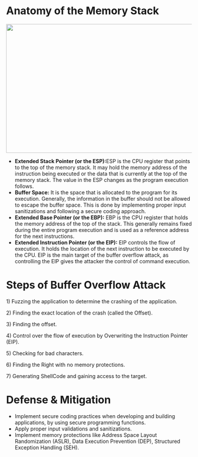 # Anatomy of the Memory Stack

<div class="gp gq ow"><picture><source srcset="https://miro.medium.com/v2/resize:fit:640/format:webp/1*EwdZs-6vDz_u52vNy7mxEg.png 640w, https://miro.medium.com/v2/resize:fit:720/format:webp/1*EwdZs-6vDz_u52vNy7mxEg.png 720w, https://miro.medium.com/v2/resize:fit:750/format:webp/1*EwdZs-6vDz_u52vNy7mxEg.png 750w, https://miro.medium.com/v2/resize:fit:786/format:webp/1*EwdZs-6vDz_u52vNy7mxEg.png 786w, https://miro.medium.com/v2/resize:fit:828/format:webp/1*EwdZs-6vDz_u52vNy7mxEg.png 828w, https://miro.medium.com/v2/resize:fit:1100/format:webp/1*EwdZs-6vDz_u52vNy7mxEg.png 1100w, https://miro.medium.com/v2/resize:fit:1400/format:webp/1*EwdZs-6vDz_u52vNy7mxEg.png 1400w" sizes="(min-resolution: 4dppx) and (max-width: 700px) 50vw, (-webkit-min-device-pixel-ratio: 4) and (max-width: 700px) 50vw, (min-resolution: 3dppx) and (max-width: 700px) 67vw, (-webkit-min-device-pixel-ratio: 3) and (max-width: 700px) 65vw, (min-resolution: 2.5dppx) and (max-width: 700px) 80vw, (-webkit-min-device-pixel-ratio: 2.5) and (max-width: 700px) 80vw, (min-resolution: 2dppx) and (max-width: 700px) 100vw, (-webkit-min-device-pixel-ratio: 2) and (max-width: 700px) 100vw, 700px" type="image/webp"><source data-testid="og" srcset="https://miro.medium.com/v2/resize:fit:640/1*EwdZs-6vDz_u52vNy7mxEg.png 640w, https://miro.medium.com/v2/resize:fit:720/1*EwdZs-6vDz_u52vNy7mxEg.png 720w, https://miro.medium.com/v2/resize:fit:750/1*EwdZs-6vDz_u52vNy7mxEg.png 750w, https://miro.medium.com/v2/resize:fit:786/1*EwdZs-6vDz_u52vNy7mxEg.png 786w, https://miro.medium.com/v2/resize:fit:828/1*EwdZs-6vDz_u52vNy7mxEg.png 828w, https://miro.medium.com/v2/resize:fit:1100/1*EwdZs-6vDz_u52vNy7mxEg.png 1100w, https://miro.medium.com/v2/resize:fit:1400/1*EwdZs-6vDz_u52vNy7mxEg.png 1400w" sizes="(min-resolution: 4dppx) and (max-width: 700px) 50vw, (-webkit-min-device-pixel-ratio: 4) and (max-width: 700px) 50vw, (min-resolution: 3dppx) and (max-width: 700px) 67vw, (-webkit-min-device-pixel-ratio: 3) and (max-width: 700px) 65vw, (min-resolution: 2.5dppx) and (max-width: 700px) 80vw, (-webkit-min-device-pixel-ratio: 2.5) and (max-width: 700px) 80vw, (min-resolution: 2dppx) and (max-width: 700px) 100vw, (-webkit-min-device-pixel-ratio: 2) and (max-width: 700px) 100vw, 700px"><img alt="" class="bg hc hd c" width="700" height="350" loading="lazy" role="presentation" src="https://miro.medium.com/v2/resize:fit:875/1*EwdZs-6vDz_u52vNy7mxEg.png"></picture></div>
<p><ul class=""><li id="527a" class="mv mw hg mx b my mz na nb nc nd ne nf ng nh ni nj nk nl nm nn no np nq nr ns pc pd pe bj" data-selectable-paragraph=""><strong class="mx hh">Extended Stack Pointer (or the ESP):</strong>ESP is the CPU register that points to the top of the memory stack. It may hold the memory address of the instruction being executed or the data that is currently at the top of the memory stack. The value in the ESP changes as the program execution follows.</li><li id="552c" class="mv mw hg mx b my pf na nb nc pg ne nf ng ph ni nj nk pi nm nn no pj nq nr ns pc pd pe bj" data-selectable-paragraph=""><strong class="mx hh">Buffer Space:</strong> It is the space that is allocated to the program for its execution. Generally, the information in the buffer should not be allowed to escape the buffer space. This is done by implementing proper input sanitizations and following a secure coding approach.</li><li id="f8b3" class="mv mw hg mx b my pf na nb nc pg ne nf ng ph ni nj nk pi nm nn no pj nq nr ns pc pd pe bj" data-selectable-paragraph=""><strong class="mx hh">Extended Base Pointer (or the EBP):</strong> EBP is the CPU register that holds the memory address of the top of the stack. This generally remains fixed during the entire program execution and is used as a reference address for the next instructions.</li><li id="dddc" class="mv mw hg mx b my pf na nb nc pg ne nf ng ph ni nj nk pi nm nn no pj nq nr ns pc pd pe bj" data-selectable-paragraph=""><strong class="mx hh">Extended Instruction Pointer (or the EIP):</strong> EIP controls the flow of execution. It holds the location of the next instruction to be executed by the CPU. EIP is the main target of the buffer overflow attack, as controlling the EIP gives the attacker the control of command execution.</li></ul>

# Steps of Buffer Overflow Attack
<p>1) Fuzzing the application to determine the crashing of the application.
<p>2) Finding the exact location of the crash (called the Offset).
<p>3) Finding the offset.
<p>4)	Control over the flow of execution by Overwriting the Instruction Pointer (EIP).
<p>5) Checking for bad characters.
<p>6) Finding the Right with no memory protections.
<p>7) Generating ShellCode and gaining access to the target. </p>
<h1 id="df15" class="nt nu hg be nv nw nx ny nz oa ob oc od oe of og oh oi oj ok ol om on oo op oq bj" data-selectable-paragraph="">Defense &amp; Mitigation</h1>
<ul class=""><li id="f07b" class="mv mw hg mx b my or na nb nc os ne nf ng ot ni nj nk ou nm nn no ov nq nr ns pc pd pe bj" data-selectable-paragraph="">Implement secure coding practices when developing and building applications, by using secure programming functions.</li><li id="5103" class="mv mw hg mx b my pf na nb nc pg ne nf ng ph ni nj nk pi nm nn no pj nq nr ns pc pd pe bj" data-selectable-paragraph="">Apply proper input validations and sanitizations.</li><li id="4630" class="mv mw hg mx b my pf na nb nc pg ne nf ng ph ni nj nk pi nm nn no pj nq nr ns pc pd pe bj" data-selectable-paragraph="">Implement memory protections like Address Space Layout Randomization (ASLR), Data Execution Prevention (DEP), Structured Exception Handling (SEH).</li></ul>
